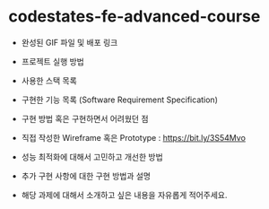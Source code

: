 # codestates-fe-advanced-course

- 완성된 GIF 파일 및 배포 링크

- 프로젝트 실행 방법

- 사용한 스택 목록

- 구현한 기능 목록 (Software Requirement Specification)

- 구현 방법 혹은 구현하면서 어려웠던 점

- 직접 작성한 Wireframe 혹은 Prototype : https://bit.ly/3S54Mvo

- 성능 최적화에 대해서 고민하고 개선한 방법

- 추가 구현 사항에 대한 구현 방법과 설명

- 해당 과제에 대해서 소개하고 싶은 내용을 자유롭게 적어주세요.

